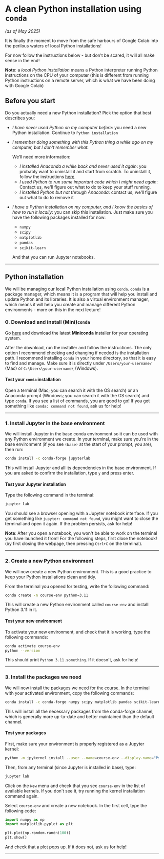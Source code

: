 # A clean Python installation using `conda`
_(as of May 2025)_

It is finally the moment to move from the safe harbours of Google Colab into the perilous waters of local Python installations! 

For now follow the instructions below - but don't be scared, it will all make sense in the end!

**Note:** a _local Python installation_ means a Python interpreter running Python instructions on the CPU of your computer (this is different from running Python instructions on a remote server, which is what we have been doing with Google Colab)

## Before you start
Do you actually need a new Python installation? Pick the option that best describes you:

- _I have never used Python on my computer before_: you need a new Python installation. Continue to `Python installation`
- _I remember doing something with this Python thing a while ago on my computer, but I don't remember what._
    
    We'll need more information:
  - _I installed Anaconda a while back and never used it again_: you probably want to uninstall it and start from scratch. To uninstall it, follow the instructions [here](https://docs.anaconda.com/anaconda/install/uninstall/). 
  - _I used Python to run some important code which I might need again_: Contact us, we'll figure out what to do to keep your stuff running.
  - _I installed Python but not through Anaconda_: contact us, we'll figure out what to do to remove it
  
- _I have a Python installation on my computer, and I know the basics of how to run it locally_: you can skip this installation. Just make sure you have the following packages installed for now:
  - `numpy`
  - `scipy`
  - `matplotlib`
  - `pandas`
  - `scikit-learn`
  
  And that you can run Jupyter notebooks.

---

## Python installation
We will be managing our local Python installation using `conda`. `conda` is a package manager, which means it is a program that will help you install and update Python and its libraries. It is also a virtual environment manager, which means it will help you create and manage different Python environments - more on this in the next lecture!

### 0. Download and install (Mini)`conda`
Go [here](https://www.anaconda.com/download) and download the latest **Miniconda** installer for your operating system.

After the download, run the installer and follow the instructions. The only option I recommend checking and changing if needed is the installation path. I recommend installing `conda` in your home directory, so that it is easy to find and manage. Make sure it is directly under  `/Users/your-username/` (Mac) or `C:\Users\your-username\` (Windows).

#### Test your `conda` installation
Open a terminal (Mac; you can search it with the OS search) or an Anaconda prompt (Windows; you can search it with the OS search) and type `conda`. If you see a list of commands, you are good to go! If you get something like `conda: command not found`, ask us for help!

---
### 1. Install Jupyter in the base environment
We will install Jupyter in the base conda environment so it can be used with any Python environment we create. In your terminal, make sure you're in the base environment (if you see `(base)` at the start of your prompt, you are), then run:

```bash
conda install -c conda-forge jupyterlab
```

This will install Jupyter and all its dependencies in the base environment. If you are asked to confirm the installation, type `y` and press enter.

#### Test your Jupyter installation
Type the following command in the terminal:

```bash
jupyter lab
```

You should see a browser opening with a Jupyter notebook interface. If you get something like `jupyter: command not found`, you might want to close the terminal and open it again. If the problem persists, ask for help!

**Note**: After you open a notebook, you won't be able to work on the terminal you have launched it from! For the following steps, first close the notebook! (by first closing the webpage, then pressing `Ctrl+C` on the terminal).

---
### 2. Create a new Python environment
We will now create a new Python environment. This is a good practice to keep your Python installations clean and tidy.

From the terminal you opened for testing, write the following command:

```bash
conda create -n course-env python=3.11
```

This will create a new Python environment called `course-env` and install Python 3.11 in it. 

#### Test your new environment
To activate your new environment, and check that it is working, type the following commands:

```bash
conda activate course-env
python --version
```

This should print `Python 3.11.something`. If it doesn't, ask for help!

---

### 3. Install the packages we need
We will now install the packages we need for the course. In the terminal with your activated environment, copy the following commands:

```bash
conda install -c conda-forge numpy scipy matplotlib pandas scikit-learn scikit-image ipykernel
```

This will install all the necessary packages from the conda-forge channel, which is generally more up-to-date and better maintained than the default channel.

#### Test your packages
First, make sure your environment is properly registered as a Jupyter kernel:

```bash
python -m ipykernel install --user --name=course-env --display-name="Python (course-env)"
```

Then, from any terminal (since Jupyter is installed in base), type:

```bash 
jupyter lab
```

Click on the `New` menu and check that you see `course-env` in the list of available kernels. If you don't see it, try running the kernel installation command again.

Select `course-env` and create a new notebook. In the first cell, type the following code:

```python
import numpy as np
import matplotlib.pyplot as plt

plt.plot(np.random.randn(100))
plt.show()
```

And check that a plot pops up. If it does not, ask us for help!

---
